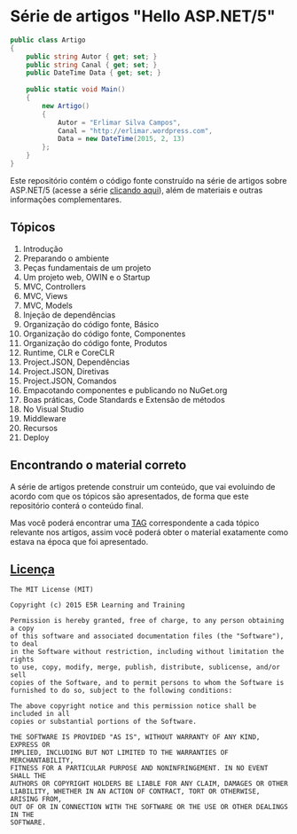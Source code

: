 # Série de artigos "Hello ASP.NET/5"

```csharp
public class Artigo
{
    public string Autor { get; set; }
    public string Canal { get; set; }
    public DateTime Data { get; set; }
    
    public static void Main()
    {
        new Artigo()
        {
            Autor = "Erlimar Silva Campos",
            Canal = "http://erlimar.wordpress.com",
            Data = new DateTime(2015, 2, 13)
        };
    }
}
```

Este repositório contém o código fonte construído na série de artigos sobre ASP.NET/5 (acesse a série [clicando aqui](http://goo.gl/ocH82S)), além de materiais e outras informações complementares.

## Tópicos

1. Introdução
2. Preparando o ambiente
3. Peças fundamentais de um projeto
4. Um projeto web, OWIN e o Startup
5. MVC, Controllers
6. MVC, Views
7. MVC, Models
8. Injeção de dependências
9. Organização do código fonte, Básico
10. Organização do código fonte, Componentes
11. Organização do código fonte, Produtos
12. Runtime, CLR e CoreCLR
13. Project.JSON, Dependências
14. Project.JSON, Diretivas
15. Project.JSON, Comandos
16. Empacotando componentes e publicando no NuGet.org
17. Boas práticas, Code Standards e Extensão de métodos
18. No Visual Studio
19. Middleware
20. Recursos
21. Deploy

## Encontrando o material correto

A série de artigos pretende construir um conteúdo, que vai evoluindo de acordo com que os tópicos são apresentados, de forma que este repositório conterá o conteúdo final.

Mas você poderá encontrar uma [TAG](https://github.com/e5r-learning/serie-helloaspnet5/tags) correspondente a cada tópico relevante nos artigos, assim você poderá obter o material exatamente como estava na época que foi apresentado.

## [Licença](LICENSE)

```
The MIT License (MIT)

Copyright (c) 2015 E5R Learning and Training

Permission is hereby granted, free of charge, to any person obtaining a copy
of this software and associated documentation files (the "Software"), to deal
in the Software without restriction, including without limitation the rights
to use, copy, modify, merge, publish, distribute, sublicense, and/or sell
copies of the Software, and to permit persons to whom the Software is
furnished to do so, subject to the following conditions:

The above copyright notice and this permission notice shall be included in all
copies or substantial portions of the Software.

THE SOFTWARE IS PROVIDED "AS IS", WITHOUT WARRANTY OF ANY KIND, EXPRESS OR
IMPLIED, INCLUDING BUT NOT LIMITED TO THE WARRANTIES OF MERCHANTABILITY,
FITNESS FOR A PARTICULAR PURPOSE AND NONINFRINGEMENT. IN NO EVENT SHALL THE
AUTHORS OR COPYRIGHT HOLDERS BE LIABLE FOR ANY CLAIM, DAMAGES OR OTHER
LIABILITY, WHETHER IN AN ACTION OF CONTRACT, TORT OR OTHERWISE, ARISING FROM,
OUT OF OR IN CONNECTION WITH THE SOFTWARE OR THE USE OR OTHER DEALINGS IN THE
SOFTWARE.
```
